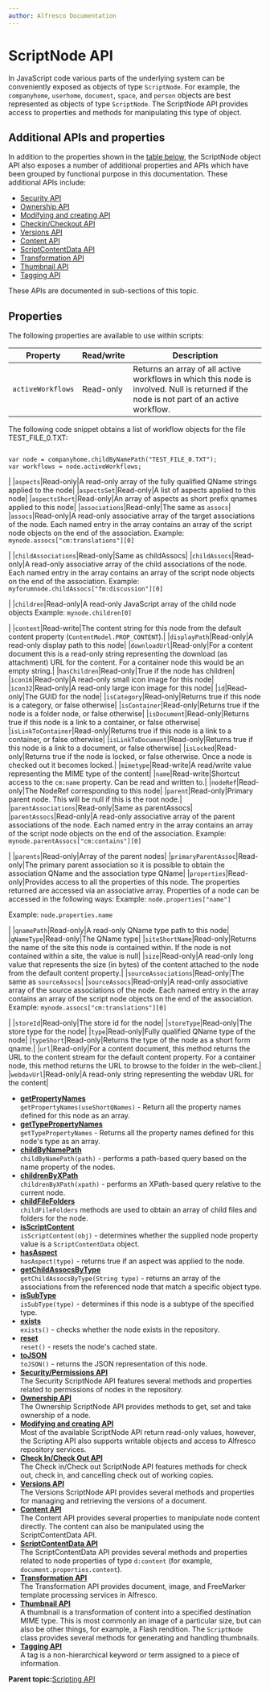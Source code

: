 ```yaml
---
author: Alfresco Documentation
---
```


# ScriptNode API

In JavaScript code various parts of the underlying system can be conveniently exposed as objects of type `ScriptNode`. For example, the `companyhome`, `userhome`, `document`, `space`, and `person` objects are best represented as objects of type `ScriptNode`. The ScriptNode API provides access to properties and methods for manipulating this type of object.

## Additional APIs and properties

In addition to the properties shown in the [table below](API-JS-ScriptNode.md#scriptnode-properties-table), the ScriptNode object API also exposes a number of additional properties and APIs which have been grouped by functional purpose in this documentation. These additional APIs include:

-   [Security API](API-JS-Security.md)
-   [Ownership API](API-JS-Ownership.md)
-   [Modifying and creating API](API-JS-ModifyCreate.md)
-   [Checkin/Checkout API](API-JS-CheckInOut.md)
-   [Versions API](API-JS-Versions.md)
-   [Content API](API-JS-Content.md)
-   [ScriptContentData API](API-JS-ScriptContentData.md)
-   [Transformation API](API-JS-Transformation.md)
-   [Thumbnail API](API-JS-Thumbnail.md)
-   [Tagging API](API-JS-ScriptNode-Tagging.md)

These APIs are documented in sub-sections of this topic.

## Properties

The following properties are available to use within scripts:

|Property|Read/write|Description|
|--------|----------|-----------|
|`activeWorkflows`|Read-only|Returns an array of all active workflows in which this node is involved. Null is returned if the node is not part of an active workflow.

 The following code snippet obtains a list of workflow objects for the file TEST\_FILE\_0.TXT:

 ```

var node = companyhome.childByNamePath("TEST_FILE_0.TXT");
var workflows = node.activeWorkflows;

```

|
|`aspects`|Read-only|A read-only array of the fully qualified QName strings applied to the node|
|`aspectsSet`|Read-only|A list of aspects applied to this node|
|`aspectsShort`|Read-only|An array of aspects as short prefix qnames applied to this node|
|`associations`|Read-only|The same as `assocs`|
|`assocs`|Read-only|A read-only associative array of the target associations of the node. Each named entry in the array contains an array of the script node objects on the end of the association. Example: `mynode.assocs["cm:translations"][0]`

|
|`childAssociations`|Read-only|Same as childAssocs|
|`childAssocs`|Read-only|A read-only associative array of the child associations of the node. Each named entry in the array contains an array of the script node objects on the end of the association. Example: `myforumnode.childAssocs["fm:discussion"][0]`

|
|`children`|Read-only|A read-only JavaScript array of the child node objects Example: `mynode.children[0]`

|
|`content`|Read-write|The content string for this node from the default content property \(`ContentModel.PROP_CONTENT`\).|
|`displayPath`|Read-only|A read-only display path to this node|
|`downloadUrl`|Read-only|For a content document this is a read-only string representing the download \(as attachment\) URL for the content. For a container node this would be an empty string.|
|`hasChildren`|Read-only|True if the node has children|
|`icon16`|Read-only|A read-only small icon image for this node|
|`icon32`|Read-only|A read-only large icon image for this node|
|`id`|Read-only|The GUID for the node|
|`isCategory`|Read-only|Returns true if this node is a category, or false otherwise|
|`isContainer`|Read-only|Returns true if the node is a folder node, or false otherwise|
|`isDocument`|Read-only|Returns true if this node is a link to a container, or false otherwise|
|`isLinkToContainer`|Read-only|Returns true if this node is a link to a container, or false otherwise|
|`isLinkToDocument`|Read-only|Returns true if this node is a link to a document, or false otherwise|
|`isLocked`|Read-only|Returns true if the node is locked, or false otherwise. Once a node is checked out it becomes locked.|
|`mimetype`|Read-write|A read/write value representing the MIME type of the content|
|`name`|Read-write|Shortcut access to the `cm:name` property. Can be read and written to.|
|`nodeRef`|Read-only|The NodeRef corresponding to this node|
|`parent`|Read-only|Primary parent node. This will be null if this is the root node.|
|`parentAssociations`|Read-only|Same as parentAssocs|
|`parentAssocs`|Read-only|A read-only associative array of the parent associations of the node. Each named entry in the array contains an array of the script node objects on the end of the association. Example: `mynode.parentAssocs["cm:contains"][0]`

|
|`parents`|Read-only|Array of the parent nodes|
|`primaryParentAssoc`|Read-only|The primary parent association so it is possible to obtain the association QName and the association type QName|
|`properties`|Read-only|Provides access to all the properties of this node. The properties returned are accessed via an associative array. Properties of a node can be accessed in the following ways: Example: `node.properties["name"]`

Example: `node.properties.name`

|
|`qnamePath`|Read-only|A read-only QName type path to this node|
|`qNameType`|Read-only|The QName type|
|`siteShortName`|Read-only|Returns the name of the site this node is contained within. If the node is not contained within a site, the value is null|
|`size`|Read-only|A read-only long value that represents the size \(in bytes\) of the content attached to the node from the default content property.|
|`sourceAssociations`|Read-only|The same as `sourceAssocs`|
|`sourceAssocs`|Read-only|A read-only associative array of the source associations of the node. Each named entry in the array contains an array of the script node objects on the end of the association. Example: `mynode.assocs["cm:translations"][0]`

|
|`storeId`|Read-only|The store id for the node|
|`storeType`|Read-only|The store type for the node|
|`type`|Read-only|Fully qualified QName type of the node|
|`typeShort`|Read-only|Returns the type of the node as a short form qname.|
|`url`|Read-only|For a content document, this method returns the URL to the content stream for the default content property. For a container node, this method returns the URL to browse to the folder in the web-client.|
|`webdavUrl`|Read-only|A read-only string representing the webdav URL for the content|

-   **[getPropertyNames](../references/API-JS-getPropertyNames.md)**  
`getPropertyNames(useShortQNames)` - Return all the property names defined for this node as an array.
-   **[getTypePropertyNames](../references/API-JS-getTypePropertyNames.md)**  
`getTypePropertyNames` - Returns all the property names defined for this node's type as an array.
-   **[childByNamePath](../references/API-JS-childbyNamePath.md)**  
`childByNamePath(path)` - performs a path-based query based on the name property of the nodes.
-   **[childrenByXPath](../references/API-JS-childrenByXPath.md)**  
`childrenByXPath(xpath)` - performs an XPath-based query relative to the current node.
-   **[childFileFolders](../references/API-JS-childFileFolders.md)**  
`childFileFolders` methods are used to obtain an array of child files and folders for the node.
-   **[isScriptContent](../references/API-JS-isScriptContent.md)**  
`isScriptContent(obj)` - determines whether the supplied node property value is a `ScriptContentData` object.
-   **[hasAspect](../references/API-JS-hasAspect.md)**  
`hasAspect(type)` - returns true if an aspect was applied to the node.
-   **[getChildAssocsByType](../references/API-JS-getChildAssocsByType.md)**  
`getChildAssocsByType(String type)` - returns an array of the associations from the referenced node that match a specific object type.
-   **[isSubType](../references/API-JS-isSubType.md)**  
`isSubType(type)` - determines if this node is a subtype of the specified type.
-   **[exists](../references/API-JS-exists.md)**  
`exists()` - checks whether the node exists in the repository.
-   **[reset](../references/API-JS-ScriptNode-reset.md)**  
`reset()` - resets the node's cached state.
-   **[toJSON](../references/API-JS-toJSON.md)**  
`toJSON()` - returns the JSON representation of this node.
-   **[Security/Permissions API](../references/API-JS-Security.md)**  
The Security ScriptNode API features several methods and properties related to permissions of nodes in the repository.
-   **[Ownership API](../references/API-JS-Ownership.md)**  
The Ownership ScriptNode API provides methods to get, set and take ownership of a node.
-   **[Modifying and creating API](../references/API-JS-ModifyCreate.md)**  
Most of the available ScriptNode API return read-only values, however, the Scripting API also supports writable objects and access to Alfresco repository services.
-   **[Check In/Check Out API](../references/API-JS-CheckInOut.md)**  
The Check in/Check out ScriptNode API features methods for check out, check in, and cancelling check out of working copies.
-   **[Versions API](../references/API-JS-Versions.md)**  
The Versions ScriptNode API provides several methods and properties for managing and retrieving the versions of a document.
-   **[Content API](../references/API-JS-Content.md)**  
 The Content API provides several properties to manipulate node content directly. The content can also be manipulated using the ScriptContentData API.
-   **[ScriptContentData API](../references/API-JS-ScriptContentData.md)**  
The ScriptContentData API provides several methods and properties related to node properties of type `d:content` \(for example, `document.properties.content`\).
-   **[Transformation API](../references/API-JS-Transformation.md)**  
The Transformation API provides document, image, and FreeMarker template processing services in Alfresco.
-   **[Thumbnail API](../references/API-JS-Thumbnail.md)**  
A thumbnail is a transformation of content into a specified destination MIME type. This is most commonly an image of a particular size, but can also be other things, for example, a Flash rendition. The `ScriptNode` class provides several methods for generating and handling thumbnails.
-   **[Tagging API](../references/API-JS-ScriptNode-Tagging.md)**  
A tag is a non-hierarchical keyword or term assigned to a piece of information.

**Parent topic:**[Scripting API](../references/API-JS-Scripting-API.md)

